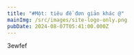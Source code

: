 ```yaml
---
title: "#Một: tiêu đề đơn giản khác @"
mainImg: /src/images/site-logo-only.png
pubDate: 2024-08-07T05:41:00.000Z
---
```

3ewfef
